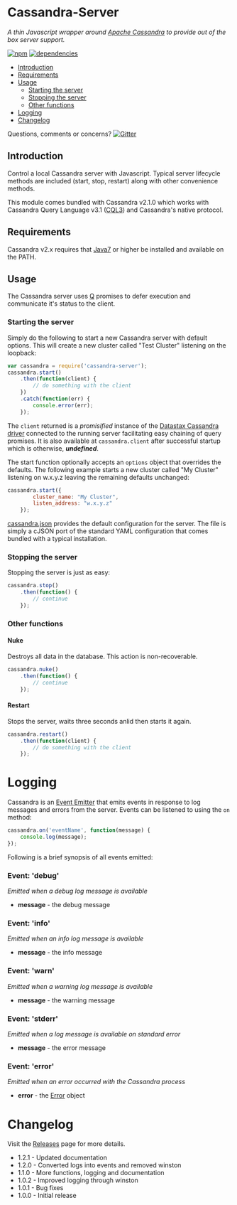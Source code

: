 # Cassandra-Server #
_A thin Javascript wrapper around [Apache Cassandra][apache-cassandra] to provide out of the box server support._

[![npm][npm-image]][npm-url] [![dependencies][david-image]][david-url]

* [Introduction](#introduction)
* [Requirements](#requirements)
* [Usage](#usage)
  * [Starting the server](#starting-the-server)
  * [Stopping the server](#stopping-the-server)
  * [Other functions](#other-functions)
* [Logging](#logging)
* [Changelog](#changelog)

Questions, comments or concerns? [![Gitter][gitter-image]][gitter-url]

## Introduction ##
Control a local Cassandra server with Javascript. Typical server lifecycle methods are included (start, stop, restart) along with other convenience methods.

This module comes bundled with Cassandra v2.1.0 which works with Cassandra Query Language v3.1 ([CQL3][cql3]) and Cassandra's native protocol.

## Requirements ##
Cassandra v2.x requires that [Java7][java7] or higher be installed and available on the PATH.

## Usage ##
The Cassandra server uses [Q][q] promises to defer execution and communicate it's status to the client.

### Starting the server ###
Simply do the following to start a new Cassandra server with default options. This will create a new cluster called "Test Cluster" listening on the loopback:

```javascript
var cassandra = require('cassandra-server');
cassandra.start()
    .then(function(client) {
        // do something with the client
    })
    .catch(function(err) {
        console.error(err);
    });
```

The ```client``` returned is a _promisified_ instance of the [Datastax Cassandra driver][datastax-cassandra-driver] connected to the running server facilitating easy chaining of query promises. It is also available at ```cassandra.client``` after successful startup which is otherwise, **_undefined_**.

The start function optionally accepts an ```options``` object that overrides the defaults. The following example starts a new cluster called "My Cluster" listening on w.x.y.z leaving the remaining defaults unchanged:

```javascript
cassandra.start({
        cluster_name: "My Cluster",
        listen_address: "w.x.y.z"
    });
```

[cassandra.json][cassandra-json] provides the default configuration for the server. The file is simply a cJSON port of the standard YAML configuration that comes bundled with a typical installation.

### Stopping the server ###
Stopping the server is just as easy:

```javascript
cassandra.stop()
    .then(function() {
        // continue
    });
```

### Other functions ##

#### Nuke ####
Destroys all data in the database. This action is non-recoverable.

```javascript
cassandra.nuke()
    .then(function() {
        // continue
    });
```

#### Restart ####
Stops the server, waits three seconds anlid then starts it again.

```javascript
cassandra.restart()
    .then(function(client) {
        // do something with the client
    });
```

# Logging #
Cassandra is an [Event Emitter][event-emitter] that emits events in response to log messages and errors from the server. Events can be listened to using the ```on``` method:

```javascript
cassandra.on('eventName', function(message) {
    console.log(message);
});
```

Following is a brief synopsis of all events emitted:

### Event: 'debug' ###
_Emitted when a debug log message is available_

* **message** - the debug message

### Event: 'info' ###
_Emitted when an info log message is available_

* **message** - the info message

### Event: 'warn' ###
_Emitted when a warning log message is available_

* **message** - the warning message

### Event: 'stderr' ###
_Emitted when a log message is available on standard error_

* **message** - the error message

### Event: 'error' ###
_Emitted when an error occurred with the Cassandra process_

* **error** - the [Error][error] object

# Changelog #
Visit the [Releases][releases] page for more details.

* 1.2.1 - Updated documentation
* 1.2.0 - Converted logs into events and removed winston
* 1.1.0 - More functions, logging and documentation
* 1.0.2 - Improved logging through winston
* 1.0.1 - Bug fixes
* 1.0.0 - Initial release

[npm-image]: https://nodei.co/npm/cassandra-server.png?downloads=true&downloadRank=true&stars=true
[npm-url]: https://nodei.co/npm/cassandra-server
[david-image]: https://david-dm.org/varunmc/cassandra-server.svg?style=flat
[david-url]: https://david-dm.org/varunmc/cassandra-server
[apache-cassandra]: http://cassandra.apache.org
[gitter-image]: https://badges.gitter.im/Join%20Chat.svg
[gitter-url]: https://gitter.im/varunmc/cassandra-server?utm_source=badge&utm_medium=badge&utm_campaign=pr-badge&utm_content=badge
[cql3]: http://www.datastax.com/documentation/cql/3.1/cql/cql_intro_c.html
[java7]: http://www.oracle.com/technetwork/java/javase/downloads/jdk7-downloads-1880260.html
[q]: https://github.com/kriskowal/q
[datastax-cassandra-driver]: https://github.com/datastax/nodejs-driver
[cassandra-json]: https://cdn.rawgit.com/varunmc/cassandra-server/master/cassandra.json
[event-emitter]: http://nodejs.org/api/events.html
[error]: https://developer.mozilla.org/en-US/docs/Web/JavaScript/Reference/Global_Objects/Error
[releases]: https://github.com/varunmc/cassandra-server/releases
